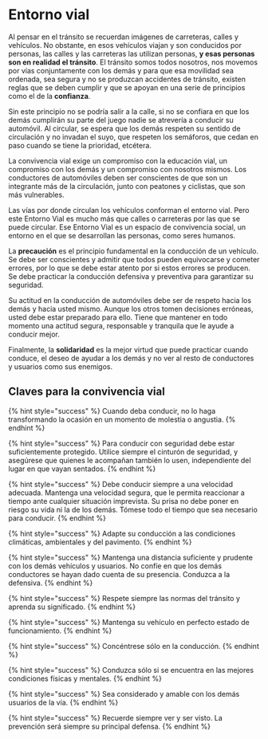 # Entorno vial

Al pensar en el tránsito se recuerdan imágenes de carreteras, calles y vehículos. No obstante, en esos vehículos viajan y son conducidos por personas, las calles y las carreteras las utilizan personas, **y esas personas son en realidad el tránsito**. El tránsito somos todos nosotros, nos movemos por vías conjuntamente con los demás y para que esa movilidad sea ordenada, sea segura y no se produzcan accidentes de tránsito, existen reglas que se deben cumplir y que se apoyan en una serie de principios como el de la **confianza**.

Sin este principio no se podría salir a la calle, si no se confiara en que los demás cumplirán su parte del juego nadie se atrevería a conducir su automóvil. Al circular, se espera que los demás respeten su sentido de circulación y no invadan el suyo, que respeten los semáforos, que cedan en paso cuando se tiene la prioridad, etcétera.

La convivencia vial exige un compromiso con la educación vial, un compromiso con los demás y un compromiso con nosotros mismos. Los conductores de automóviles deben ser conscientes de que son un integrante más de la circulación, junto con peatones y ciclistas, que son más vulnerables.

Las vías por donde circulan los vehículos conforman el entorno vial. Pero este Entorno Vial es mucho más que calles o carreteras por las que se puede circular. Ese Entorno Vial es un espacio de convivencia social, un entorno en el que se desarrollan las personas, como seres humanos.

La **precaución** es el principio fundamental en la conducción de un vehículo. Se debe ser conscientes y admitir que todos pueden equivocarse y cometer errores, por lo que se debe estar atento por si estos errores se producen. Se debe practicar la conducción defensiva y preventiva para garantizar su seguridad.

Su actitud en la conducción de automóviles debe ser de respeto hacia los demás y hacia usted mismo. Aunque los otros tomen decisiones erróneas, usted debe estar preparado para ello. Tiene que mantener en todo momento una actitud segura, responsable y tranquila que le ayude a conducir mejor.

Finalmente, la **solidaridad** es la mejor virtud que puede practicar cuando conduce, el deseo de ayudar a los demás y no ver al resto de conductores y usuarios como sus enemigos.

## Claves para la convivencia vial

{% hint style="success" %}
Cuando deba conducir, no lo haga transformando la ocasión en un momento de molestia o angustia.
{% endhint %}

{% hint style="success" %}
Para conducir con seguridad debe estar suficientemente protegido. Utilice siempre el cinturón de seguridad, y asegúrese que quienes le acompañan también lo usen, independiente del lugar en que vayan sentados.
{% endhint %}

{% hint style="success" %}
Debe conducir siempre a una velocidad adecuada. Mantenga una velocidad segura, que le permita reaccionar a tiempo ante cualquier situación imprevista. Su prisa no debe poner en riesgo su vida ni la de los demás. Tómese todo el tiempo que sea necesario para conducir.
{% endhint %}

{% hint style="success" %}
Adapte su conducción a las condiciones climáticas, ambientales y del pavimento.
{% endhint %}

{% hint style="success" %}
Mantenga una distancia suficiente y prudente con los demás vehículos y usuarios. No confíe en que los demás conductores se hayan dado cuenta de su presencia. Conduzca a la defensiva.
{% endhint %}

{% hint style="success" %}
Respete siempre las normas del tránsito y aprenda su significado.
{% endhint %}

{% hint style="success" %}
Mantenga su vehículo en perfecto estado de funcionamiento.
{% endhint %}

{% hint style="success" %}
Concéntrese sólo en la conducción.
{% endhint %}

{% hint style="success" %}
Conduzca sólo si se encuentra en las mejores condiciones físicas y mentales.
{% endhint %}

{% hint style="success" %}
Sea considerado y amable con los demás usuarios de la vía.
{% endhint %}

{% hint style="success" %}
Recuerde siempre ver y ser visto. La prevención será siempre su principal defensa.
{% endhint %}

